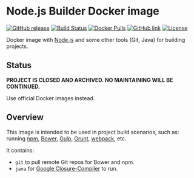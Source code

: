 Node.js Builder Docker image
============================

[![GitHub release](https://img.shields.io/github/release/instrumentisto/node-builder-docker-image.svg)](https://hub.docker.com/r/instrumentisto/node-builder/tags)
[![Build Status](https://travis-ci.org/instrumentisto/node-builder-docker-image.svg?branch=master)](https://travis-ci.org/instrumentisto/node-builder-docker-image)
[![Docker Pulls](https://img.shields.io/docker/pulls/instrumentisto/node-builder.svg)](https://hub.docker.com/r/instrumentisto/node-builder)
[![GitHub link](https://img.shields.io/badge/github-link-blue.svg)](https://github.com/instrumentisto/node-builder-docker-image)
[![License](https://img.shields.io/badge/license-MIT-blue.svg)](https://github.com/instrumentisto/node-builder-docker-image/blob/master/LICENSE.md)

Docker image with [Node.js](https://nodejs.org) and some other tools (Git, Java)
for building projects.




## Status

__PROJECT IS CLOSED AND ARCHIVED. NO MAINTAINING WILL BE CONTINUED.__

Use official Docker images instead.




## Overview

This image is intended to be used in project build scenarios, such as:
running [npm](https://www.npmjs.com), [Bower](https://www.npmjs.com),
[Gulp](http://gulpjs.com), [Grunt](http://gruntjs.com),
[webpack](https://webpack.github.io), etc.

It contains:
- `git` to pull remote Git repos for Bower and npm.
- `java` for [Google Closure-Compiler][1] to run.




[1]: https://www.npmjs.com/package/google-closure-compiler
